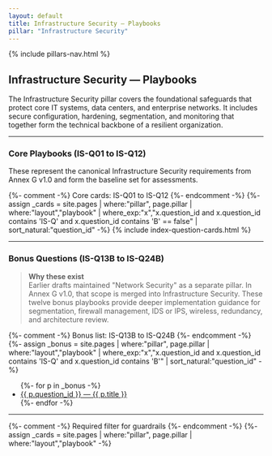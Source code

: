 ```yaml
---
layout: default
title: Infrastructure Security — Playbooks
pillar: "Infrastructure Security"
---
```


{% include pillars-nav.html %}

## Infrastructure Security — Playbooks

The Infrastructure Security pillar covers the foundational safeguards that protect core IT systems, data centers, and enterprise networks.
It includes secure configuration, hardening, segmentation, and monitoring that together form the technical backbone of a resilient organization.

---

### Core Playbooks (IS-Q01 to IS-Q12)

These represent the canonical Infrastructure Security requirements from Annex G v1.0 and form the baseline set for assessments.

{%- comment -%} Core cards: IS-Q01 to IS-Q12 {%- endcomment -%}
{%- assign _cards = site.pages
  | where:"pillar", page.pillar
  | where:"layout","playbook"
  | where_exp:"x","x.question_id and x.question_id contains 'IS-Q' and x.question_id contains 'B' == false"
  | sort_natural:"question_id" -%}
{% include index-question-cards.html %}

---

### Bonus Questions (IS-Q13B to IS-Q24B)

> **Why these exist**  
> Earlier drafts maintained "Network Security" as a separate pillar. In Annex G v1.0, that scope is merged into Infrastructure Security.
> These twelve bonus playbooks provide deeper implementation guidance for segmentation, firewall management, IDS or IPS, wireless, redundancy, and architecture review.

{%- comment -%} Bonus list: IS-Q13B to IS-Q24B {%- endcomment -%}
{%- assign _bonus = site.pages
  | where:"pillar", page.pillar
  | where:"layout","playbook"
  | where_exp:"x","x.question_id and x.question_id contains 'IS-Q' and x.question_id contains 'B'"
  | sort_natural:"question_id" -%}
<ul class="bonus-list">
  {%- for p in _bonus -%}
  <li><a href="{{ p.url | relative_url }}">{{ p.question_id }} — {{ p.title }}</a></li>
  {%- endfor -%}
</ul>

---

{%- comment -%} Required filter for guardrails {%- endcomment -%}
{%- assign _cards = site.pages
  | where:"pillar", page.pillar
  | where:"layout","playbook" -%}

